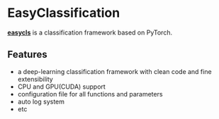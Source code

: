 # EasyClassification

[**easycls**](https://github.com/HearyShen/EasyClassification) is a classification framework based on PyTorch.

## Features

- a deep-learning classification framework with clean code and fine extensibility
- CPU and GPU(CUDA) support
- configuration file for all functions and parameters
- auto log system
- etc

